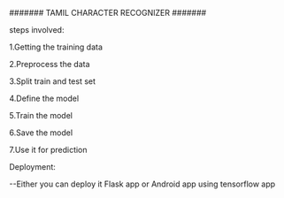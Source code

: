 ####### TAMIL CHARACTER RECOGNIZER #######

steps involved:

1.Getting the training data

2.Preprocess the data

3.Split train and test set

4.Define the model

5.Train the model

6.Save the model

7.Use it for prediction

Deployment:

--Either you can deploy it Flask app or Android app using tensorflow app 
